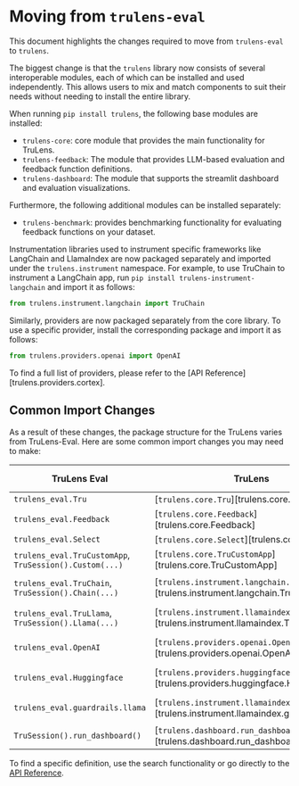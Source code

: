 
# Moving from `trulens-eval`

This document highlights the changes required to move from `trulens-eval` to `trulens`.

The biggest change is that the `trulens` library now consists of several interoperable modules, each of which can be installed and used independently. This allows users to mix and match components to suit their needs without needing to install the entire library.

When running `pip install trulens`, the following base modules are installed:

- `trulens-core`: core module that provides the main functionality for TruLens.
- `trulens-feedback`: The module that provides LLM-based evaluation and feedback function definitions.
- `trulens-dashboard`: The module that supports the streamlit dashboard and evaluation visualizations.

Furthermore, the following additional modules can be installed separately:
- `trulens-benchmark`: provides benchmarking functionality for evaluating feedback functions on your dataset.

Instrumentation libraries used to instrument specific frameworks like LangChain and LlamaIndex are now packaged separately and imported under the `trulens.instrument` namespace. For example, to use TruChain to instrument a LangChain app, run `pip install trulens-instrument-langchain` and import it as follows:

```python
from trulens.instrument.langchain import TruChain
```
Similarly, providers are now packaged separately from the core library. To use a specific provider, install the corresponding package and import it as follows:

```python
from trulens.providers.openai import OpenAI
```

To find a full list of providers, please refer to the [API Reference][trulens.providers.cortex].


## Common Import Changes

As a result of these changes, the package structure for the TruLens varies from TruLens-Eval. Here are some common import changes you may need to make:

| TruLens Eval | TruLens | Additional Dependencies |
|------------|-------------|------------------|
| `trulens_eval.Tru` | [`trulens.core.Tru`][trulens.core.Tru] | |
| `trulens_eval.Feedback` | [`trulens.core.Feedback`][trulens.core.Feedback] | |
| `trulens_eval.Select` | [`trulens.core.Select`][trulens.core.Select] | |
| `trulens_eval.TruCustomApp`, `TruSession().Custom(...)` | [`trulens.core.TruCustomApp`][trulens.core.TruCustomApp] | |
| `trulens_eval.TruChain`, `TruSession().Chain(...)` | [`trulens.instrument.langchain.TruChain`][trulens.instrument.langchain.TruChain] | `trulens-instrument-langchain` |
| `trulens_eval.TruLlama`, `TruSession().Llama(...)` | [`trulens.instrument.llamaindex.TruLlama`][trulens.instrument.llamaindex.TruLlama] | `trulens-instrument-llamaindex` |
| `trulens_eval.OpenAI` | [`trulens.providers.openai.OpenAI`][trulens.providers.openai.OpenAI] | `trulens-providers-openai` |
| `trulens_eval.Huggingface` | [`trulens.providers.huggingface.Huggingface`][trulens.providers.huggingface.Huggingface] | `trulens-providers-huggingface` |
| `trulens_eval.guardrails.llama` | [`trulens.instrument.llamaindex.guardrails`][trulens.instrument.llamaindex.guardrails] | `trulens-instrument-llamaindex` |
| `TruSession().run_dashboard()` | [`trulens.dashboard.run_dashboard()`][trulens.dashboard.run_dashboard] | `trulens-dashboard` |

To find a specific definition, use the search functionality or go directly to the [API Reference](../../reference/trulens/core/index.md).
